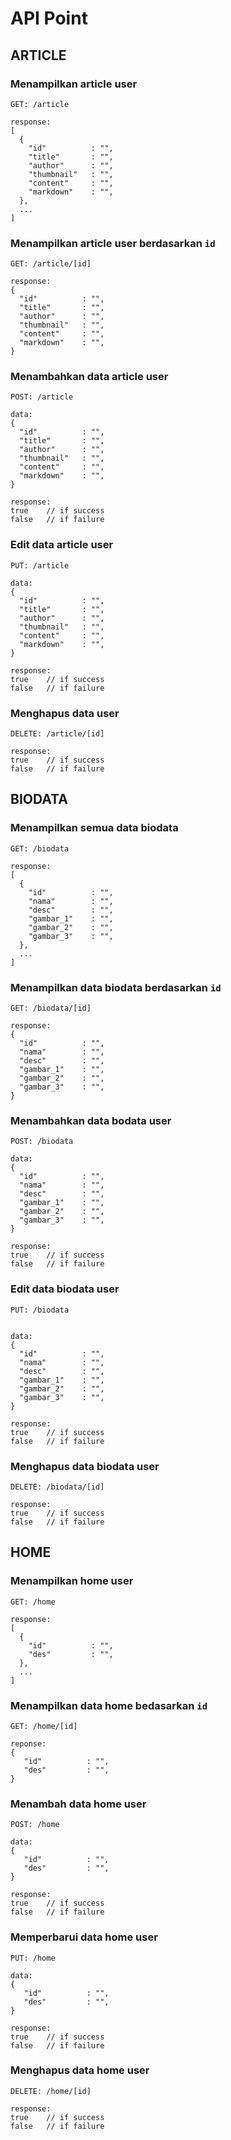 # API Point

## ARTICLE

### Menampilkan article user
```
GET: /article

response:
[
  {
    "id"          : "",
    "title"       : "",
    "author"      : "",
    "thumbnail"   : "",
    "content"     : "",
    "markdown"    : "",
  },
  ...
]
```
### Menampilkan article user berdasarkan ```id```
```
GET: /article/[id]

response:
{
  "id"          : "",
  "title"       : "",
  "author"      : "",
  "thumbnail"   : "",
  "content"     : "",
  "markdown"    : "",
}
```
### Menambahkan data article user
```
POST: /article

data:
{
  "id"          : "",
  "title"       : "",
  "author"      : "",
  "thumbnail"   : "",
  "content"     : "",
  "markdown"    : "",
}

response:
true    // if success
false   // if failure
```
### Edit data article user
```
PUT: /article

data:
{
  "id"          : "",
  "title"       : "",
  "author"      : "",
  "thumbnail"   : "",
  "content"     : "",
  "markdown"    : "",
}

response:
true    // if success
false   // if failure
```
### Menghapus data user
```
DELETE: /article/[id]

response:
true    // if success
false   // if failure
```
## BIODATA

### Menampilkan semua data biodata
```
GET: /biodata

response:
[
  {
    "id"          : "",
    "nama"        : "",
    "desc"        : "",
    "gambar_1"    : "",
    "gambar_2"    : "",
    "gambar_3"    : "",
  },
  ...
]
```
### Menampilkan data biodata berdasarkan ```id```
```
GET: /biodata/[id]

response:
{
  "id"          : "",
  "nama"        : "",
  "desc"        : "",
  "gambar_1"    : "",
  "gambar_2"    : "",
  "gambar_3"    : "",
}
```
### Menambahkan data bodata user
```
POST: /biodata

data:
{
  "id"          : "",
  "nama"        : "",
  "desc"        : "",
  "gambar_1"    : "",
  "gambar_2"    : "",
  "gambar_3"    : "",
}

response:
true    // if success
false   // if failure
```
### Edit data biodata user
```
PUT: /biodata


data:
{
  "id"          : "",
  "nama"        : "",
  "desc"        : "",
  "gambar_1"    : "",
  "gambar_2"    : "",
  "gambar_3"    : "",
}

response:
true    // if success
false   // if failure
```
### Menghapus data biodata user
```
DELETE: /biodata/[id]

response:
true    // if success
false   // if failure
```
## HOME

### Menampilkan home user
```
GET: /home

response:
[
  {
    "id"          : "",
    "des"         : "",
  },
  ...
]
```
### Menampilkan data home bedasarkan ```id```
```
GET: /home/[id]

reponse:
{
   "id"          : "",
   "des"         : "",
}
```
### Menambah data home user
```
POST: /home

data:
{
   "id"          : "",
   "des"         : "",
}

response:
true    // if success
false   // if failure
```
### Memperbarui data home user
```
PUT: /home

data:
{
   "id"          : "",
   "des"         : "",
}

response:
true    // if success
false   // if failure
```
### Menghapus data home user
```
DELETE: /home/[id]

response:
true    // if success
false   // if failure
```
